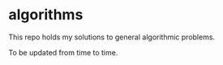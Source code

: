 # algorithms

This repo holds my solutions to general algorithmic problems.

To be updated from time to time.

